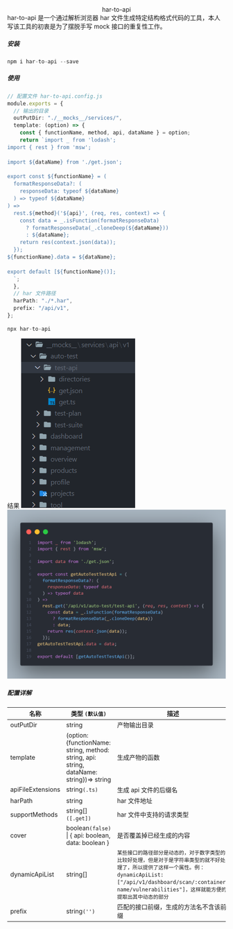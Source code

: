 <div align="center"> har-to-api </div>
har-to-api 是一个通过解析浏览器 har 文件生成特定结构格式代码的工具，本人写该工具的初衷是为了摆脱手写 mock 接口的重复性工作。

##### 安装

```typescript
npm i har-to-api --save
```

##### 使用

```typescript
// 配置文件 har-to-api.config.js
module.exports = {
  // 输出的目录
  outPutDir: "./__mocks__/services/",
  template: (option) => {
    const { functionName, method, api, dataName } = option;
    return `import _ from 'lodash';
import { rest } from 'msw';

import ${dataName} from './get.json';

export const ${functionName} = (
  formatResponseData?: (
    responseData: typeof ${dataName}
  ) => typeof ${dataName}
) =>
  rest.${method}('${api}', (req, res, context) => {
    const data = _.isFunction(formatResponseData)
      ? formatResponseData(_.cloneDeep(${dataName}))
      : ${dataName};
    return res(context.json(data));
  });
${functionName}.data = ${dataName};

export default [${functionName}()];
  `;
  },
  // har 文件路径
  harPath: "./*.har",
  prefix: "/api/v1",
};
```

```typescript
npx har-to-api
```

结果
![](./docs/assets/directories.png)
![](./docs/assets/content.png)

##### 配置详解

| 名称              | 类型 `(默认值)`                                                                          | 描述                                                                                                                                                                                                                                   |
| ----------------- | ---------------------------------------------------------------------------------------- | -------------------------------------------------------------------------------------------------------------------------------------------------------------------------------------------------------------------------------------- |
| outPutDir         | string                                                                                   | 产物输出目录                                                                                                                                                                                                                           |
| template          | (option: {functionName: string, method: string, api: string, dataName: string})=> string | 生成产物的函数                                                                                                                                                                                                                         |
| apiFileExtensions | string`(.ts)`                                                                            | 生成 api 文件的后缀名                                                                                                                                                                                                                  |
| harPath           | string                                                                                   | har 文件地址                                                                                                                                                                                                                           |
| supportMethods    | string[]`([.get])`                                                                       | har 文件中支持的请求类型                                                                                                                                                                                                               |
| cover             | boolean`(false)` &#124; { api: boolean, data: boolean }                                  | 是否覆盖掉已经生成的内容                                                                                                                                                                                                               |
| dynamicApiList    | string[]                                                                                 | `某些接口的路径部分是动态的，对于数字类型的比较好处理，但是对于是字符串类型的就不好处理了，所以提供了这样一个属性。例：dynamicApiList: ["/api/v1/dashboard/scan/:container-name/vulnerabilities"]，这样就能方便的提取出其中动态的部分` |
| prefix            | string`('')`                                                                             | 匹配的接口前缀，生成的方法名不含该前缀                                                                                                                                                                                                 |
